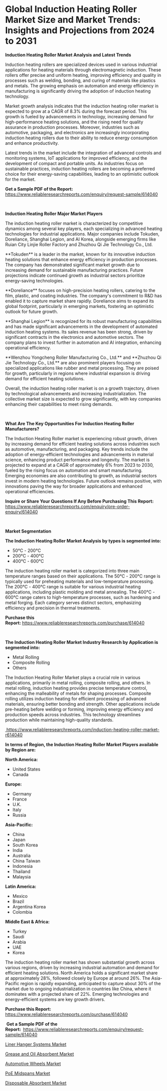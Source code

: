 <p><h1>Global Induction Heating Roller Market Size and Market Trends: Insights and Projections from 2024 to 2031</h1></p><p><strong>Induction Heating Roller Market Analysis and Latest Trends</strong></p>
<p><p>Induction heating rollers are specialized devices used in various industrial applications for heating materials through electromagnetic induction. These rollers offer precise and uniform heating, improving efficiency and quality in processes such as welding, bonding, and curing of materials like plastics and metals. The growing emphasis on automation and energy efficiency in manufacturing is significantly driving the adoption of induction heating technology.</p><p>Market growth analysis indicates that the induction heating roller market is expected to grow at a CAGR of 8.3% during the forecast period. This growth is fueled by advancements in technology, increasing demand for high-performance heating solutions, and the rising need for quality assurance in production processes. Moreover, industries such as automotive, packaging, and electronics are increasingly incorporating induction heating rollers due to their ability to reduce energy consumption and enhance productivity.</p><p>Latest trends in the market include the integration of advanced controls and monitoring systems, IoT applications for improved efficiency, and the development of compact and portable units. As industries focus on sustainable practices, induction heating rollers are becoming a preferred choice for their energy-saving capabilities, leading to an optimistic outlook for the market.</p></p>
<p><strong>Get a Sample PDF of the Report:&nbsp;</strong> <a href="https://www.reliableresearchreports.com/enquiry/request-sample/614040?utm_campaign=24&utm_medium=2&utm_source=Github&utm_content=ia&utm_term=30092024&utm_id=induction-heating-roller">https://www.reliableresearchreports.com/enquiry/request-sample/614040</a></p>
<p>&nbsp;</p>
<p><strong>Induction Heating Roller Major Market Players</strong></p>
<p><p>The induction heating roller market is characterized by competitive dynamics among several key players, each specializing in advanced heating technologies for industrial applications. Major companies include Tokuden, Doreliance, Shanghai Legion, and AI Korea, alongside emerging firms like Ruian City Linjie Roller Factory and Zhuzhou Qi Jie Technology Co., Ltd.</p><p>**Tokuden** is a leader in the market, known for its innovative induction heating solutions that enhance energy efficiency in production processes. The company has demonstrated significant market growth due to increasing demand for sustainable manufacturing practices. Future projections indicate continued growth as industrial sectors prioritize energy-saving technologies.</p><p>**Doreliance** focuses on high-precision heating rollers, catering to the film, plastic, and coating industries. The company's commitment to R&D has enabled it to capture market share rapidly. Doreliance aims to expand its global footprint, particularly in emerging markets, fostering an optimistic outlook for future growth.</p><p>**Shanghai Legion** is recognized for its robust manufacturing capabilities and has made significant advancements in the development of automated induction heating systems. Its sales revenue has been strong, driven by significant contracts in the electronics and automotive sectors. The company plans to invest further in automation and AI integration, enhancing operational efficiency.</p><p>**Wenzhou Yongcheng Roller Manufacturing Co., Ltd.** and **Zhuzhou Qi Jie Technology Co., Ltd.** are also prominent players focusing on specialized applications like rubber and metal processing. They are poised for growth, particularly in regions where industrial expansion is driving demand for efficient heating solutions.</p><p>Overall, the induction heating roller market is on a growth trajectory, driven by technological advancements and increasing industrialization. The collective market size is expected to grow significantly, with key companies enhancing their capabilities to meet rising demands.</p></p>
<p>&nbsp;</p>
<p><strong>What Are The Key Opportunities For Induction Heating Roller Manufacturers?</strong></p>
<p><p>The Induction Heating Roller market is experiencing robust growth, driven by increasing demand for efficient heating solutions across industries such as automotive, manufacturing, and packaging. Key trends include the adoption of energy-efficient technologies and advancements in material science, enhancing product performance and longevity. The market is projected to expand at a CAGR of approximately 6% from 2023 to 2030, fueled by the rising focus on automation and smart manufacturing. Emerging economies are also contributing to growth, as industrial sectors invest in modern heating technologies. Future outlook remains positive, with innovations paving the way for broader applications and enhanced operational efficiencies.</p></p>
<p><strong>Inquire or Share Your Questions If Any Before Purchasing This Report:</strong> <a href="https://www.reliableresearchreports.com/enquiry/pre-order-enquiry/614040?utm_campaign=24&utm_medium=2&utm_source=Github&utm_content=ia&utm_term=30092024&utm_id=induction-heating-roller">https://www.reliableresearchreports.com/enquiry/pre-order-enquiry/614040</a></p>
<p>&nbsp;</p>
<p><strong>Market Segmentation</strong></p>
<p><strong>The Induction Heating Roller Market Analysis by types is segmented into:</strong></p>
<p><ul><li>50℃ - 200℃</li><li>200℃ - 400℃</li><li>400℃ - 600℃</li></ul></p>
<p><p>The induction heating roller market is categorized into three main temperature ranges based on their applications. The 50℃ - 200℃ range is typically used for preheating materials and low-temperature processing. The 200℃ - 400℃ range is suitable for various industrial heating applications, including plastic molding and metal annealing. The 400℃ - 600℃ range caters to high-temperature processes, such as hardening and metal forging. Each category serves distinct sectors, emphasizing efficiency and precision in thermal treatments.</p></p>
<p><strong>Purchase this Report:&nbsp;</strong><a href="https://www.reliableresearchreports.com/purchase/614040?utm_campaign=24&utm_medium=2&utm_source=Github&utm_content=ia&utm_term=30092024&utm_id=induction-heating-roller">https://www.reliableresearchreports.com/purchase/614040</a></p>
<p>&nbsp;</p>
<p><strong>The Induction Heating Roller Market Industry Research by Application is segmented into:</strong></p>
<p><ul><li>Metal Rolling</li><li>Composite Rolling</li><li>Others</li></ul></p>
<p><p>The Induction Heating Roller Market plays a crucial role in various applications, primarily in metal rolling, composite rolling, and others. In metal rolling, induction heating provides precise temperature control, enhancing the malleability of metals for shaping processes. Composite rolling utilizes induction heating for efficient processing of advanced materials, ensuring better bonding and strength. Other applications include pre-heating before welding or forming, improving energy efficiency and production speeds across industries. This technology streamlines production while maintaining high-quality standards.</p></p>
<p><a href="https://www.reliableresearchreports.com/induction-heating-roller-market-r614040?utm_campaign=24&utm_medium=2&utm_source=Github&utm_content=ia&utm_term=30092024&utm_id=induction-heating-roller">&nbsp;https://www.reliableresearchreports.com/induction-heating-roller-market-r614040</a></p>
<p><strong>In terms of Region, the Induction Heating Roller Market Players available by Region are:</strong></p>
<p>
    <p> <strong> North America: </strong>
        <ul>
            <li>United States</li>
            <li>Canada</li>
        </ul>
        </p> 
    <p> <strong> Europe: </strong>
        <ul>
            <li>Germany</li>
            <li>France</li>
            <li>U.K.</li>
            <li>Italy</li>
            <li>Russia</li>
        </ul>
        </p> 
    <p> <strong> Asia-Pacific: </strong>
        <ul>
            <li>China</li>
            <li>Japan</li>
            <li>South Korea</li>
            <li>India</li>
            <li>Australia</li>
            <li>China Taiwan</li>
            <li>Indonesia</li>
            <li>Thailand</li>
            <li>Malaysia</li>
        </ul>
        </p> 
    <p> <strong> Latin America: </strong>
        <ul>
            <li>Mexico</li>
            <li>Brazil</li>
            <li>Argentina Korea</li>
            <li>Colombia</li>
        </ul>
        </p> 
    <p> <strong> Middle East & Africa: </strong>
        <ul>
            <li>Turkey</li>
            <li>Saudi</li>
            <li>Arabia</li>
            <li>UAE</li>
            <li>Korea</li>
        </ul>
    </p>
    </p>
<p><p>The induction heating roller market has shown substantial growth across various regions, driven by increasing industrial automation and demand for efficient heating solutions. North America holds a significant market share at approximately 28%, followed closely by Europe at around 26%. The Asia-Pacific region is rapidly expanding, anticipated to capture about 30% of the market due to ongoing industrialization in countries like China, where it dominates with a projected share of 22%. Emerging technologies and energy-efficient systems are key growth drivers.</p></p>
<p><strong>Purchase this Report: </strong><a href="https://www.reliableresearchreports.com/purchase/614040?utm_campaign=24&utm_medium=2&utm_source=Github&utm_content=ia&utm_term=30092024&utm_id=induction-heating-roller">https://www.reliableresearchreports.com/purchase/614040</a></p>
<p>&nbsp;<strong>Get a Sample PDF of the Report:&nbsp;&nbsp;</strong><a href="https://www.reliableresearchreports.com/enquiry/request-sample/614040?utm_campaign=24&utm_medium=2&utm_source=Github&utm_content=ia&utm_term=30092024&utm_id=induction-heating-roller">https://www.reliableresearchreports.com/enquiry/request-sample/614040</a></p>
<p><strong></strong></p>
<p><p><a href="https://www.linkedin.com/pulse/what-driving-global-liner-hanger-systems-market-dive-trends-applications-mbqxf?utm_campaign=24&utm_medium=2&utm_source=Github&utm_content=ia&utm_term=30092024&utm_id=induction-heating-roller">Liner Hanger Systems Market</a></p><p><a href="https://github.com/ShaheenRoz/Market-Research-Report-List-1/blob/main/grease-and-oil-absorbent-market.md?utm_campaign=24&utm_medium=2&utm_source=Github&utm_content=ia&utm_term=30092024&utm_id=induction-heating-roller">Grease and Oil Absorbent Market</a></p><p><a href="https://medium.com/@roachbrenda/automotive-wheels-market-size-share-trends-analysis-report-by-end-use-commercial-7f1d88be3433?utm_campaign=24&utm_medium=2&utm_source=Github&utm_content=ia&utm_term=30092024&utm_id=induction-heating-roller">Automotive Wheels Market</a></p><p><a href="https://issuu.com/reportprime-2/docs/poe-midspans-market-size-2030.pptx_4e272d07be60dc?utm_campaign=24&utm_medium=2&utm_source=Github&utm_content=ia&utm_term=30092024&utm_id=induction-heating-roller">PoE Midspans Market</a></p><p><a href="https://github.com/SanjidaMahmud81/Market-Research-Report-List-1/blob/main/disposable-absorbent-market.md?utm_campaign=24&utm_medium=2&utm_source=Github&utm_content=ia&utm_term=30092024&utm_id=induction-heating-roller">Disposable Absorbent Market</a></p></p>